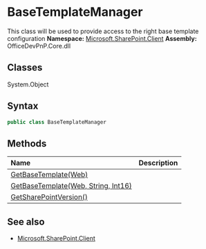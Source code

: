 # BaseTemplateManager
This class will be used to provide access to the right base template configuration
**Namespace:** [Microsoft.SharePoint.Client](Microsoft.SharePoint.Client.md)
**Assembly:** OfficeDevPnP.Core.dll
## Classes
System.Object
## Syntax
```C#
public class BaseTemplateManager
```
## Methods
|**Name**|**Description**|
|:-----|:-----|
| [GetBaseTemplate(Web)](BaseTemplateManagerGetBaseTemplateWeb.md) | 
| [GetBaseTemplate(Web, String, Int16)](BaseTemplateManagerGetBaseTemplateWebStringInt16.md) | 
| [GetSharePointVersion()](BaseTemplateManagerGetSharePointVersion.md) | 
## See also
- [Microsoft.SharePoint.Client](Microsoft.SharePoint.Client.md)
